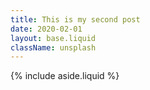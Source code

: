 ```yaml
---
title: This is my second post
date: 2020-02-01
layout: base.liquid
className: unsplash
---
```


<main>
  <image-list></image-list>
</main>

{% include aside.liquid %}
